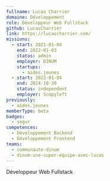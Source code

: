 ```yaml
---
fullname: Lucas Charrier
domaine: Développement
role: Développeur Web Fullstack
github: LucasCharrier
link: https://lucascharrier.com/
missions:
  - start: 2021-01-04
    end: 2022-01-03
    status: admin
    employer: DINUM
    startups:
      - aides.jeunes
  - start: 2022-01-04
    end: 2024-10-30
    status: independent
    employer: Scopyleft
previously:
  - aides.jeunes
memberType: beta
badges:
  - segur
competences:
  - Développement Backend
  - Développement Frontend
teams:
  - communaute-dinum
  - dinum-une-super-equipe-avec-lucas
---
```

Développeur Web Fullstack